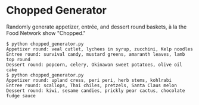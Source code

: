 Chopped Generator
=================

Randomly generate appetizer, entrée, and dessert round baskets, à la the Food Network show "Chopped."

```
$ python chopped_generator.py
Appetizer round: veal cutlet, lychees in syrup, zucchini, Kelp noodles
Entree round: survival candy, mustard greens, amaranth leaves, lamb top round
Dessert round: popcorn, celery, Okinawan sweet potatoes, olive oil cake
$ python chopped_generator.py
Appetizer round: upland cress, peri peri, herb stems, kohlrabi
Entree round: scallops, Thai chiles, pretzels, Santa Claus melon
Dessert round: kiwi, sesame candies, prickly pear cactus, chocolate fudge sauce
```
